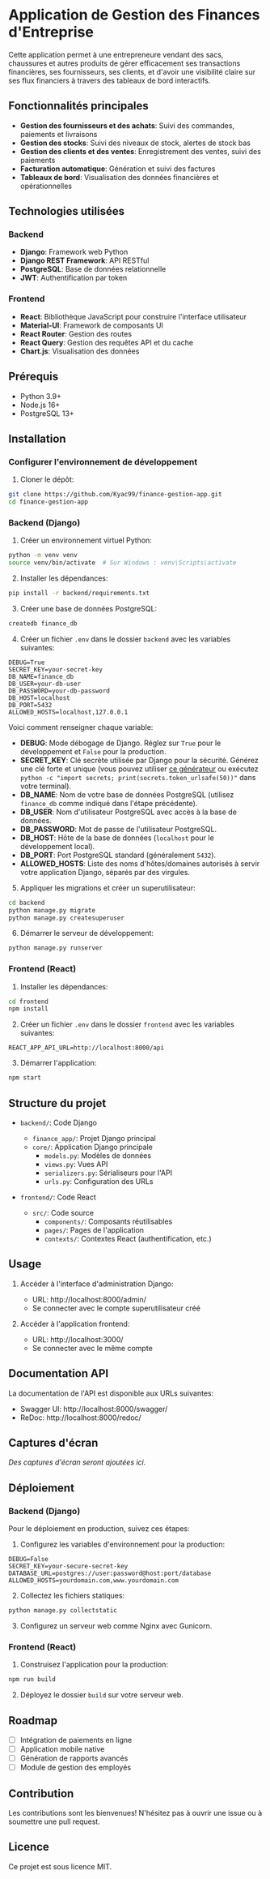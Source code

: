 # Application de Gestion des Finances d'Entreprise

Cette application permet à une entrepreneure vendant des sacs, chaussures et autres produits de gérer efficacement ses transactions financières, ses fournisseurs, ses clients, et d'avoir une visibilité claire sur ses flux financiers à travers des tableaux de bord interactifs.

## Fonctionnalités principales

- **Gestion des fournisseurs et des achats**: Suivi des commandes, paiements et livraisons
- **Gestion des stocks**: Suivi des niveaux de stock, alertes de stock bas
- **Gestion des clients et des ventes**: Enregistrement des ventes, suivi des paiements
- **Facturation automatique**: Génération et suivi des factures
- **Tableaux de bord**: Visualisation des données financières et opérationnelles

## Technologies utilisées

### Backend
- **Django**: Framework web Python
- **Django REST Framework**: API RESTful 
- **PostgreSQL**: Base de données relationnelle
- **JWT**: Authentification par token

### Frontend
- **React**: Bibliothèque JavaScript pour construire l'interface utilisateur
- **Material-UI**: Framework de composants UI
- **React Router**: Gestion des routes
- **React Query**: Gestion des requêtes API et du cache
- **Chart.js**: Visualisation des données

## Prérequis

- Python 3.9+
- Node.js 16+
- PostgreSQL 13+

## Installation

### Configurer l'environnement de développement

1. Cloner le dépôt:
```bash
git clone https://github.com/Kyac99/finance-gestion-app.git
cd finance-gestion-app
```

### Backend (Django)

1. Créer un environnement virtuel Python:
```bash
python -m venv venv
source venv/bin/activate  # Sur Windows : venv\Scripts\activate
```

2. Installer les dépendances:
```bash
pip install -r backend/requirements.txt
```

3. Créer une base de données PostgreSQL:
```bash
createdb finance_db
```

4. Créer un fichier `.env` dans le dossier `backend` avec les variables suivantes:
```
DEBUG=True
SECRET_KEY=your-secret-key
DB_NAME=finance_db
DB_USER=your-db-user
DB_PASSWORD=your-db-password
DB_HOST=localhost
DB_PORT=5432
ALLOWED_HOSTS=localhost,127.0.0.1
```

Voici comment renseigner chaque variable:

- **DEBUG**: Mode débogage de Django. Réglez sur `True` pour le développement et `False` pour la production.
- **SECRET_KEY**: Clé secrète utilisée par Django pour la sécurité. Générez une clé forte et unique (vous pouvez utiliser [ce générateur](https://djecrety.ir/) ou exécutez `python -c "import secrets; print(secrets.token_urlsafe(50))"` dans votre terminal).
- **DB_NAME**: Nom de votre base de données PostgreSQL (utilisez `finance_db` comme indiqué dans l'étape précédente).
- **DB_USER**: Nom d'utilisateur PostgreSQL avec accès à la base de données.
- **DB_PASSWORD**: Mot de passe de l'utilisateur PostgreSQL.
- **DB_HOST**: Hôte de la base de données (`localhost` pour le développement local).
- **DB_PORT**: Port PostgreSQL standard (généralement `5432`).
- **ALLOWED_HOSTS**: Liste des noms d'hôtes/domaines autorisés à servir votre application Django, séparés par des virgules.

5. Appliquer les migrations et créer un superutilisateur:
```bash
cd backend
python manage.py migrate
python manage.py createsuperuser
```

6. Démarrer le serveur de développement:
```bash
python manage.py runserver
```

### Frontend (React)

1. Installer les dépendances:
```bash
cd frontend
npm install
```

2. Créer un fichier `.env` dans le dossier `frontend` avec les variables suivantes:
```
REACT_APP_API_URL=http://localhost:8000/api
```

3. Démarrer l'application:
```bash
npm start
```

## Structure du projet

- `backend/`: Code Django
  - `finance_app/`: Projet Django principal
  - `core/`: Application Django principale
    - `models.py`: Modèles de données
    - `views.py`: Vues API
    - `serializers.py`: Sérialiseurs pour l'API
    - `urls.py`: Configuration des URLs

- `frontend/`: Code React
  - `src/`: Code source
    - `components/`: Composants réutilisables
    - `pages/`: Pages de l'application
    - `contexts/`: Contextes React (authentification, etc.)

## Usage

1. Accéder à l'interface d'administration Django:
   - URL: http://localhost:8000/admin/
   - Se connecter avec le compte superutilisateur créé

2. Accéder à l'application frontend:
   - URL: http://localhost:3000/
   - Se connecter avec le même compte

## Documentation API

La documentation de l'API est disponible aux URLs suivantes:
- Swagger UI: http://localhost:8000/swagger/
- ReDoc: http://localhost:8000/redoc/

## Captures d'écran

*Des captures d'écran seront ajoutées ici.*

## Déploiement

### Backend (Django)

Pour le déploiement en production, suivez ces étapes:

1. Configurez les variables d'environnement pour la production:
```
DEBUG=False
SECRET_KEY=your-secure-secret-key
DATABASE_URL=postgres://user:password@host:port/database
ALLOWED_HOSTS=yourdomain.com,www.yourdomain.com
```

2. Collectez les fichiers statiques:
```bash
python manage.py collectstatic
```

3. Configurez un serveur web comme Nginx avec Gunicorn.

### Frontend (React)

1. Construisez l'application pour la production:
```bash
npm run build
```

2. Déployez le dossier `build` sur votre serveur web.

## Roadmap

- [ ] Intégration de paiements en ligne
- [ ] Application mobile native
- [ ] Génération de rapports avancés
- [ ] Module de gestion des employés

## Contribution

Les contributions sont les bienvenues! N'hésitez pas à ouvrir une issue ou à soumettre une pull request.

## Licence

Ce projet est sous licence MIT.